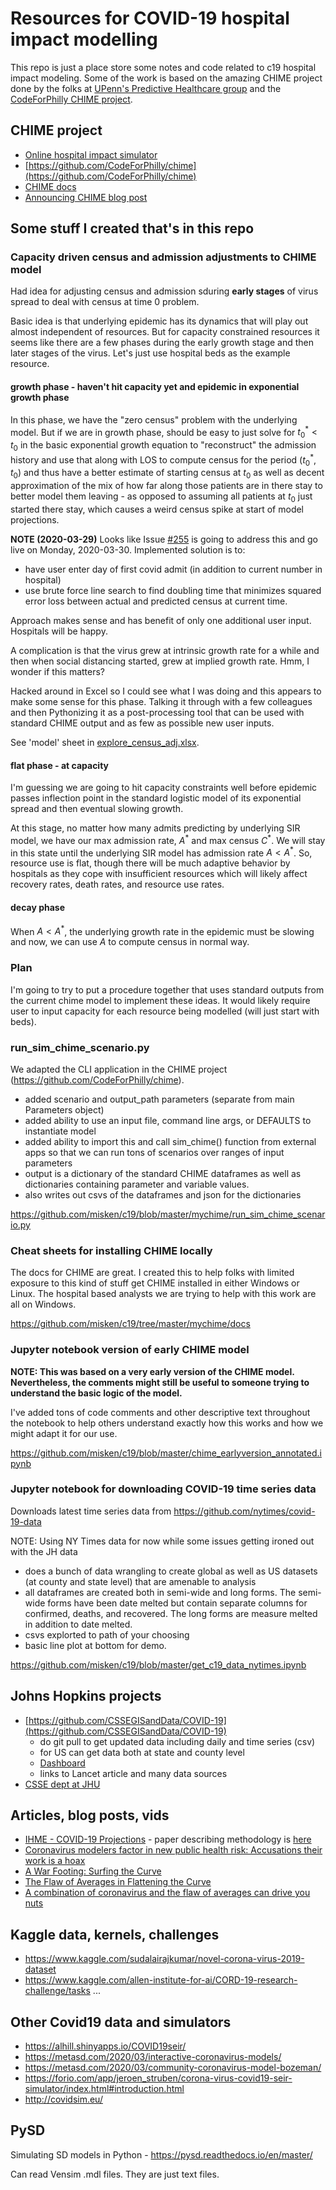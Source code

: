 # Resources for COVID-19 hospital impact modelling

This repo is just a place store some notes and code related to c19
hospital impact modeling. Some of the work is based on the amazing CHIME
project done by the folks at [UPenn's Predictive Healthcare group](http://predictivehealthcare.pennmedicine.org/) and
the [CodeForPhilly CHIME project](https://codeforphilly.org/projects/chime). 

## CHIME project

* [Online hospital impact simulator](https://penn-chime.phl.io/)
* [https://github.com/CodeForPhilly/chime](https://github.com/CodeForPhilly/chime)
* [CHIME docs](https://code-for-philly.gitbook.io/chime/)
* [Announcing CHIME blog post](http://predictivehealthcare.pennmedicine.org/2020/03/14/accouncing-chime.html)

## Some stuff I created that's in this repo

### Capacity driven census and admission adjustments to CHIME model

Had idea for adjusting census and admission sduring **early stages** of virus spread to deal with census at time 0 problem. 

Basic idea is that underlying epidemic has its dynamics that will play out almost independent of resources. But for capacity constrained resources it seems like there are a few phases during the early growth stage and then later stages of the virus. Let's just use hospital beds as the example resource.

#### growth phase - haven't hit capacity yet and epidemic in exponential growth phase

In this phase, we have the "zero census" problem with the underlying model. But if we are in growth phase, should be easy to just solve for $t_{0}^{*} \lt t_0$ in the basic exponential growth equation to "reconstruct" the admission history and use that along with LOS to compute census for the period $(t_{0}^{*}, t_0)$ and thus have a better estimate of starting census at $t_0$ as well as decent approximation of the mix of how far along those patients are in there stay to better model them leaving - as opposed to assuming all patients at $t_0$ just started there stay, which causes a weird census spike at start of model projections.

**NOTE (2020-03-29)** Looks like Issue [#255](https://github.com/CodeForPhilly/chime/issues/255) is going to address this and go live on Monday, 2020-03-30. Implemented solution is to:

* have user enter day of first covid admit (in addition to current number in hospital)
* use brute force line search to find doubling time that minimizes squared error loss between actual and  predicted census at current time.

Approach makes sense and has benefit of only one additional user input. Hospitals will be happy. 

A complication is that the virus grew at intrinsic growth rate for a while and then
when social distancing started, grew at implied growth rate. Hmm, I wonder if this
matters? 

Hacked around in Excel so I could see what I was doing and this appears to make some sense for this phase. Talking
it through with a few colleagues and then Pythonizing it as a post-processing tool that can be used
with standard CHIME output and as few as possible new user inputs.

See 'model' sheet in [explore_census_adj.xlsx](https://github.com/misken/c19/blob/master/explore_census_adj.xlsx).

#### flat phase - at capacity

I'm guessing we are going to hit capacity constraints well before epidemic passes inflection point
in the standard logistic model of its exponential spread and then eventual slowing growth.

At this stage, no matter how many admits predicting by underlying SIR model, we have our max admission rate, $A^{*}$ and max census $C^{*}$. We will stay in this state until the underlying SIR model has admission rate $A \lt A^{*}$. So, resource use is flat, though there will be much adaptive behavior
by hospitals as they cope with insufficient resources which will likely affect recovery rates,
death rates, and resource use rates.

#### decay phase

When $A \lt A^{*}$, the underlying growth rate in the epidemic must be slowing and now, we can use $A$ to compute census in normal way.

### Plan

I'm going to try to put a procedure together that uses standard outputs from the current chime model to implement these ideas. It would likely require user to input capacity for each resource being modelled (will just start with beds).


### run_sim_chime_scenario.py

We adapted the CLI application in the CHIME project (https://github.com/CodeForPhilly/chime).

- added scenario and output_path parameters (separate from main Parameters object)
- added ability to use an input file, command line args, or DEFAULTS to instantiate model
- added ability to import this and call sim_chime() function from external apps so that we can run tons of scenarios over ranges of input parameters
- output is a dictionary of the standard CHIME dataframes as well as dictionaries
containing parameter and variable values.
- also writes out csvs of the dataframes and json for the dictionaries

https://github.com/misken/c19/blob/master/mychime/run_sim_chime_scenario.py

### Cheat sheets for installing CHIME locally

The docs for CHIME are great. I created this to help folks with limited
exposure to this kind of stuff get CHIME installed in either Windows or Linux.
The hospital based analysts we are trying to help with this work are all on Windows. 

https://github.com/misken/c19/tree/master/mychime/docs

### Jupyter notebook version of early CHIME model

**NOTE: This was based on a very early version of the CHIME model. Nevertheless,
the comments might still be useful to someone trying to understand the basic
logic of the model.**

I've added tons of code comments and other descriptive text throughout the notebook to help others understand exactly how this works and how we might adapt it for our use.

https://github.com/misken/c19/blob/master/chime_earlyversion_annotated.ipynb

### Jupyter notebook for downloading COVID-19 time series data

Downloads latest time series data from https://github.com/nytimes/covid-19-data

NOTE: Using NY Times data for now while some issues getting ironed out with the JH data

- does a bunch of data wrangling to create global as well as US datasets (at county and state level) that are amenable to analysis
- all dataframes are created both in semi-wide and long forms. The semi-wide forms have been date melted but contain separate columns for confirmed, deaths, and recovered. The long forms are measure melted in addition to date melted.
- csvs explorted to path of your choosing
- basic line plot at bottom for demo.

https://github.com/misken/c19/blob/master/get_c19_data_nytimes.ipynb

## Johns Hopkins projects

* [https://github.com/CSSEGISandData/COVID-19](https://github.com/CSSEGISandData/COVID-19)
    - do git pull to get updated data including daily and time series (csv)
    - for US can get data both at state and county level 
    - [Dashboard](https://www.arcgis.com/apps/opsdashboard/index.html#/bda7594740fd40299423467b48e9ecf6)
    - links to Lancet article and many data sources
* [CSSE dept at JHU](https://systems.jhu.edu/)

## Articles, blog posts, vids

* [IHME - COVID-19 Projections](https://covid19.healthdata.org/projections) - paper describing methodology is [here](http://www.healthdata.org/research-article/forecasting-covid-19-impact-hospital-bed-days-icu-days-ventilator-days-and-deaths)
* [Coronavirus modelers factor in new public health risk: Accusations their work is a hoax](https://www.washingtonpost.com/health/2020/03/27/coronavirus-models-politized-trump/)
* [A War Footing: Surfing the Curve](https://medium.com/swlh/a-war-footing-surfing-the-curve-f5ffe6134e37)
* [The Flaw of Averages in Flattening the Curve](https://www.probabilitymanagement.org/blog/2020/3/19/the-flaw-of-averages-in-flattening-the-curve)
* [A combination of coronavirus and the flaw of averages can drive you nuts](https://www.probabilitymanagement.org/blog/2020/1/30/a-combination-of-coronavirus-and-the-flaw-of-averages-can-drive-you-nuts)

## Kaggle data, kernels, challenges

* https://www.kaggle.com/sudalairajkumar/novel-corona-virus-2019-dataset
* https://www.kaggle.com/allen-institute-for-ai/CORD-19-research-challenge/tasks
...

## Other Covid19 data and simulators

* https://alhill.shinyapps.io/COVID19seir/
* https://metasd.com/2020/03/interactive-coronavirus-models/
* https://metasd.com/2020/03/community-coronavirus-model-bozeman/
* https://forio.com/app/jeroen_struben/corona-virus-covid19-seir-simulator/index.html#introduction.html
* http://covidsim.eu/


## PySD

Simulating SD models in Python - https://pysd.readthedocs.io/en/master/

Can read Vensim .mdl files. They are just text files.




